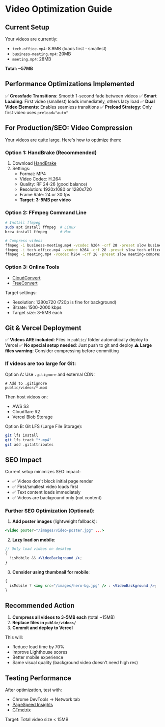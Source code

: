 # Video Optimization Guide

## Current Setup

Your videos are currently:

- `tech-office.mp4`: 8.9MB (loads first - smallest)
- `business-meeting.mp4`: 20MB
- `meeting.mp4`: 28MB

**Total: ~57MB**

## Performance Optimizations Implemented

✅ **Crossfade Transitions**: Smooth 1-second fade between videos
✅ **Smart Loading**: First video (smallest) loads immediately, others lazy load
✅ **Dual Video Elements**: Enables seamless transitions
✅ **Preload Strategy**: Only first video uses `preload="auto"`

## For Production/SEO: Video Compression

Your videos are quite large. Here's how to optimize them:

### Option 1: HandBrake (Recommended)

1. Download [HandBrake](https://handbrake.fr/)
2. Settings:
   - Format: MP4
   - Video Codec: H.264
   - Quality: RF 24-26 (good balance)
   - Resolution: 1920x1080 or 1280x720
   - Frame Rate: 24 or 30 fps
   - **Target: 3-5MB per video**

### Option 2: FFmpeg Command Line

```bash
# Install ffmpeg
sudo apt install ffmpeg  # Linux
brew install ffmpeg      # Mac

# Compress videos
ffmpeg -i business-meeting.mp4 -vcodec h264 -crf 28 -preset slow business-meeting-compressed.mp4
ffmpeg -i tech-office.mp4 -vcodec h264 -crf 28 -preset slow tech-office-compressed.mp4
ffmpeg -i meeting.mp4 -vcodec h264 -crf 28 -preset slow meeting-compressed.mp4
```

### Option 3: Online Tools

- [CloudConvert](https://cloudconvert.com/mp4-converter)
- [FreeConvert](https://www.freeconvert.com/video-compressor)

Target settings:

- Resolution: 1280x720 (720p is fine for background)
- Bitrate: 1500-2000 kbps
- Target size: 3-5MB each

## Git & Vercel Deployment

✅ **Videos ARE included**: Files in `public/` folder automatically deploy to Vercel
✅ **No special setup needed**: Just push to git and deploy
⚠️ **Large files warning**: Consider compressing before committing

### If videos are too large for Git:

Option A: Use `.gitignore` and external CDN:

```
# Add to .gitignore
public/videos/*.mp4
```

Then host videos on:

- AWS S3
- Cloudflare R2
- Vercel Blob Storage

Option B: Git LFS (Large File Storage):

```bash
git lfs install
git lfs track "*.mp4"
git add .gitattributes
```

## SEO Impact

Current setup minimizes SEO impact:

- ✅ Videos don't block initial page render
- ✅ First/smallest video loads first
- ✅ Text content loads immediately
- ✅ Videos are background only (not content)

### Further SEO Optimization (Optional):

1. **Add poster images** (lightweight fallback):

```jsx
<video poster="/images/video-poster.jpg" ...>
```

2. **Lazy load on mobile**:

```jsx
// Only load videos on desktop
{
  !isMobile && <VideoBackground />;
}
```

3. **Consider using thumbnail for mobile**:

```jsx
{
  isMobile ? <img src="/images/hero-bg.jpg" /> : <VideoBackground />;
}
```

## Recommended Action

1. **Compress all videos to 3-5MB each** (total ~15MB)
2. **Replace files in `public/videos/`**
3. **Commit and deploy to Vercel**

This will:

- Reduce load time by 70%
- Improve Lighthouse scores
- Better mobile experience
- Same visual quality (background video doesn't need high res)

## Testing Performance

After optimization, test with:

- Chrome DevTools → Network tab
- [PageSpeed Insights](https://pagespeed.web.dev/)
- [GTmetrix](https://gtmetrix.com/)

Target: Total video size < 15MB

